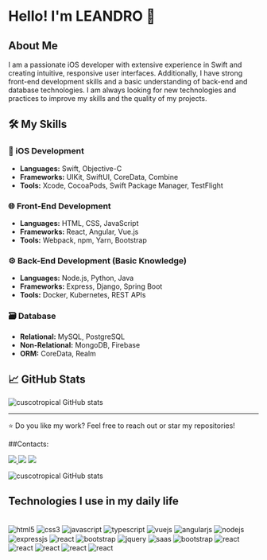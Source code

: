 # Hello! I'm LEANDRO 👋

## About Me
I am a passionate iOS developer with extensive experience in Swift and creating intuitive, responsive user interfaces. Additionally, I have strong front-end development skills and a basic understanding of back-end and database technologies. I am always looking for new technologies and practices to improve my skills and the quality of my projects.

## 🛠️ My Skills

### 📱 iOS Development
- **Languages:** Swift, Objective-C
- **Frameworks:** UIKit, SwiftUI, CoreData, Combine
- **Tools:** Xcode, CocoaPods, Swift Package Manager, TestFlight

### 🌐 Front-End Development
- **Languages:** HTML, CSS, JavaScript
- **Frameworks:** React, Angular, Vue.js
- **Tools:** Webpack, npm, Yarn, Bootstrap

### ⚙️ Back-End Development (Basic Knowledge)
- **Languages:** Node.js, Python, Java
- **Frameworks:** Express, Django, Spring Boot
- **Tools:** Docker, Kubernetes, REST APIs

### 🗃️ Database
- **Relational:** MySQL, PostgreSQL
- **Non-Relational:** MongoDB, Firebase
- **ORM:** CoreData, Realm


## 📈 GitHub Stats
![cuscotropical GitHub stats](https://github-readme-stats.vercel.app/api?username=cuscotropical&show_icons=true&theme=dracula)

---

⭐️ Do you like my work? Feel free to reach out or star my repositories!



##Contacts:
<div>
<a href="https://www.instagram.com/leandroalexandredev/" target="_blank"><img src="https://img.shields.io/badge/-Instagram-%23E4405F?style=for-the-badge&logo=instagram&logoColor=white">
</a>
<a href = "mailto:alexandreleandrodev@gmail.com"> <img src="https://img.shields.io/badge/-Gmail-%23333?style=for-the-badge&logo=gmail&logoColor=white" target="_blank"></a>
<a href="https://www.linkedin.com/in/leandro-r-alexandre/" target="_blank"><img src="https://img.shields.io/badge/-LinkedIn-%230077B5?style=for-the-badge&logo=linkedin&logoColor=white"  target="_blank"></a> 
</div>

![cuscotropical GitHub stats](https://github-readme-stats.vercel.app/api?username=cuscotropical&show_icons=true&theme=dracula)


## Technologies I use in my daily life
 <div style="display: inline_block"><br/>
 <img align="center" alt="html5" src="https://img.shields.io/badge/HTML5-E34F26?style=for-the-badge&logo=html5&logoColor=white"/>
  <img align="center" alt="css3" src="https://img.shields.io/badge/CSS3-1572B6?style=for-the-badge&logo=css3&logoColor=white"/>
   <img align="center" alt="javascript" src="https://img.shields.io/badge/JavaScript-F7DF1E?style=for-the-badge&logo=javascript&logoColor=black"/>
    <img align="center" alt="typescript" src="https://img.shields.io/badge/TypeScript-007ACC?style=for-the-badge&logo=typescript&logoColor=white"/>
    <img align="center" alt="vuejs" src="https://img.shields.io/badge/Vue.js-35495E?style=for-the-badge&logo=vue.js&logoColor=4FC08D"/>
    <img align="center" alt="angularjs" src="https://img.shields.io/badge/AngularJS-E23237?style=for-the-badge&logo=angularjs&logoColor=white"/>
    <img align="center" alt="nodejs" src="https://img.shields.io/badge/Node.js-43853D?style=for-the-badge&logo=node.js&logoColor=white"/>
    <img align="center" alt="expressjs" src="https://img.shields.io/badge/Express.js-404D59?style=for-the-badge"/>
    <img align="center" alt="react" src="https://img.shields.io/badge/React-20232A?style=for-the-badge&logo=react&logoColor=61DAFB"/>
    <img align="center" alt="bootstrap" src="https://img.shields.io/badge/Bootstrap-563D7C?style=for-the-badge&logo=bootstrap&logoColor=white"/>         <img align="center" alt="jquery" src="https://img.shields.io/badge/jQuery-0769AD?style=for-the-badge&logo=jquery&logoColor=white"/>           <img align="center" alt="saas" src="https://img.shields.io/badge/Sass-CC6699?style=for-the-badge&logo=sass&logoColor=white"/>
    <img align="center" alt="bootstrap" src="https://img.shields.io/badge/Swift-FA7343?style=for-the-badge&logo=swift&logoColor=white"/>
    <img align="center" alt="react" src="https://img.shields.io/badge/Tailwind_CSS-38B2AC?style=for-the-badge&logo=tailwind-css&logoColor=white"/>
    <img align="center" alt="react" src="https://img.shields.io/badge/Amazon_AWS-232F3E?style=for-the-badge&logo=amazon-aws&logoColor=white"/>
    <img align="center" alt="react" src="https://img.shields.io/badge/SAP-0FAAFF?style=for-the-badge&logo=sap&logoColor=white"/>
    <img align="center" alt="react" src="https://img.shields.io/badge/Python-14354C?style=for-the-badge&logo=python&logoColor=white"/>
    <img align="center" alt="react" src="https://img.shields.io/badge/.NET-5C2D91?style=for-the-badge&logo=.net&logoColor=white"/>
 </div>
